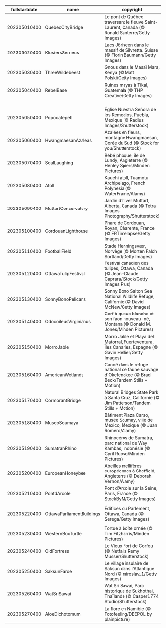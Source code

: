 |fullstartdate|name|copyright|title|image|
|--|--|--|--|--|
202305010400|QuebecCityBridge|Le pont de Québec traversant le fleuve Saint-Laurent, Canada (© Ronald Santerre/Getty Images)|Chef-d'œuvre d'ingénierie|![](/fr-CA/2023/05/202305010400QuebecCityBridge.jpg)|
202305020400|KlostersSerneus|Lacs Jöriseen dans le massif de Silvretta, Suisse (© Florin Baumann/Getty Images)|Lacs bleu vif et montagnes escarpées|![](/fr-CA/2023/05/202305020400KlostersSerneus.jpg)|
202305030400|ThreeWildebeest|Gnous dans le Masaï Mara, Kenya (© Matt Polski/Getty Images)|La grande migration du règne animal|![](/fr-CA/2023/05/202305030400ThreeWildebeest.jpg)|
202305040400|RebelBase|Ruines mayas à Tikal, Guatemala (© THP Creative/Getty Images)|Que la force soit avec vous!|![](/fr-CA/2023/05/202305040400RebelBase.jpg)|
||||![](/fr-CA/2023/05/.jpg)|
202305050400|Popocatepetl|Église Nuestra Señora de los Remedios, Puebla, Mexique (© Radius Images/Shutterstock)|Le Mexique est en fête aujourd’hui!|![](/fr-CA/2023/05/202305050400Popocatepetl.jpg)|
202305060400|HwangmaesanAzaleas|Azalées en fleurs, montagne Hwangmaesan, Corée du Sud (© Stock for you/Shutterstock)|Du pourpre à perte de vue|![](/fr-CA/2023/05/202305060400HwangmaesanAzaleas.jpg)|
202305070400|SealLaughing|Bébé phoque, île de Lundy, Angleterre (© Henley Spiers/Minden Pictures)|C’est la journée de la rigolade!|![](/fr-CA/2023/05/202305070400SealLaughing.jpg)|
202305080400|Atoll|Kauehi atoll, Tuamotu Archipelago, French Polynesia (© WaterFrame/Alamy)|Un petit coin de Paradis|![](/fr-CA/2023/05/202305080400Atoll.jpg)|
202305090400|MuttartConservatory|Jardin d’hiver Muttart, Alberta, Canada (© Tetra Images Photography/Shutterstock)|Pyramides de lumière|![](/fr-CA/2023/05/202305090400MuttartConservatory.jpg)|
202305100400|CordouanLighthouse|Phare de Cordouan, Royan, Charente, France (© FRTimelapse/Getty Images)|Le Versailles des Mers|![](/fr-CA/2023/05/202305100400CordouanLighthouse.jpg)|
202305110400|FootballField|Stade Henningsvær, Norvège (© Morten Falch Sortland/Getty Images)|Du foot dans un cadre magique|![](/fr-CA/2023/05/202305110400FootballField.jpg)|
202305120400|OttawaTulipFestival|Festival canadien des tulipes, Ottawa, Canada (© Jean-Claude Caprara/iStock/Getty Images Plus)|Les meilleures amies des papillons|![](/fr-CA/2023/05/202305120400OttawaTulipFestival.jpg)|
202305130400|SonnyBonoPelicans|Sonny Bono Salton Sea National Wildlife Refuge, Californie (© David McNew/Getty Images)|C'est la saison des voyages|![](/fr-CA/2023/05/202305130400SonnyBonoPelicans.jpg)|
202305140400|OdocoileusVirginianus|Cerf à queue blanche et son faon nouveau-né, Montana (© Donald M. Jones/Minden Pictures)|Bonne fête des mères!|![](/fr-CA/2023/05/202305140400OdocoileusVirginianus.jpg)|
202305150400|MorroJable|Morro Jable et Playa del Matorral, Fuerteventura, Îles Canaries, Espagne (© Gavin Hellier/Getty Images)|Une île carrefour des cultures|![](/fr-CA/2023/05/202305150400MorroJable.jpg)|
202305160400|AmericanWetlands|Canoë dans le refuge national de faune sauvage d'Okefenokee (© Brad Beck/Tandem Stills + Motion)|Des eaux sereines sur une "terre tremblante”|![](/fr-CA/2023/05/202305160400AmericanWetlands.jpg)|
202305170400|CormorantBridge|Natural Bridges State Park à Santa Cruz, Californie (© Jim Patterson/Tandem Stills + Motion)|Une fenêtre sur le Pacifique|![](/fr-CA/2023/05/202305170400CormorantBridge.jpg)|
202305180400|MuseoSoumaya|Bâtiment Plaza Carso, musée Soumay, ville de Mexico, Mexique (© Juan Romero/Alamy)|La lumière du soleil transforme l'argent en or|![](/fr-CA/2023/05/202305180400MuseoSoumaya.jpg)|
202305190400|SumatranRhino|Rhinocéros de Sumatra, parc national de Way Kambas, Indonésie (© Cyril Ruoso/Minden Pictures)|Comment aider les animaux en danger?|![](/fr-CA/2023/05/202305190400SumatranRhino.jpg)|
202305200400|EuropeanHoneybee|Abeilles mellifères européennes à Sheffield, Angleterre (© Deborah Vernon/Alamy)|Nos meilleures alliées de la nature|![](/fr-CA/2023/05/202305200400EuropeanHoneybee.jpg)|
202305210400|PontdArcole|Pont d’Arcole sur la Seine, Paris, France (© StockByM/Getty Images)|Un fleuve majestueux et emblématique|![](/fr-CA/2023/05/202305210400PontdArcole.jpg)|
202305220400|OttawaParliamentBuildings|Édifices du Parlement, Ottawa, Canada (© Serega/Getty Images)|Un jour pour fêter le lien avec l’Angleterre|![](/fr-CA/2023/05/202305220400OttawaParliamentBuildings.jpg)|
202305230400|WesternBoxTurtle|Tortue à boîte ornée (© Tim Fitzharris/Minden Pictures)|Protégeons nos tortues|![](/fr-CA/2023/05/202305230400WesternBoxTurtle.jpg)|
202305240400|OldFortress|Le Vieux Fort de Corfou (© Netfalls Remy Musser/Shutterstock)|Où l'histoire prend vie|![](/fr-CA/2023/05/202305240400OldFortress.jpg)|
202305250400|SaksunFaroe|Le village insulaire de Saksun dans l'Atlantique Nord (© miroslav_1/Getty Images)|Tout droit sorti d'un conte de fées|![](/fr-CA/2023/05/202305250400SaksunFaroe.jpg)|
202305260400|WatSriSawai|Wat Sri Sawai, Parc historique de Sukhothai, Thaïlande (© Casper1774 Studio/Shutterstock)|La beauté dans les ruines|![](/fr-CA/2023/05/202305260400WatSriSawai.jpg)|
202305270400|AloeDichotomum|La flore en Namibie (© Fotofeeling/DEEPOL by plainpicture)|S'étirer vers le ciel…|![](/fr-CA/2023/05/202305270400AloeDichotomum.jpg)|

